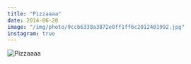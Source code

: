 ```yaml
---
title: "Pizzaaaa"
date: 2014-06-20
image: "/img/photo/9ccb6338a3872e0ff1ff6c2012401992.jpg"
instagram: true
---
```


![Pizzaaaa](/img/photo/9ccb6338a3872e0ff1ff6c2012401992.jpg)
